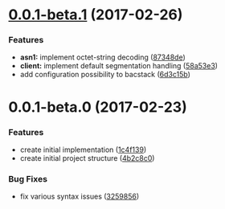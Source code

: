 <a name="0.0.1-beta.1"></a>
# [0.0.1-beta.1](https://github.com/fh1ch/node-bacstack/compare/v0.0.1-beta.0...v0.0.1-beta.1) (2017-02-26)

### Features

* **asn1:** implement octet-string decoding ([87348de](https://github.com/fh1ch/node-bacstack/commit/87348de3abedaec5520236b9bab22dbb64774c9f))
* **client:** implement default segmentation handling ([58a53e3](https://github.com/fh1ch/node-bacstack/commit/58a53e3d71568e2d8b3952ab564fb3fd55f3aec1))
* add configuration possibility to bacstack ([6d3c15b](https://github.com/fh1ch/node-bacstack/commit/6d3c15be1cb24b9f554c02b40c7e9b058f9186a2))


<a name="0.0.1-beta.0"></a>
# 0.0.1-beta.0 (2017-02-23)

### Features

* create initial implementation ([1c4f139](https://github.com/fh1ch/node-bacstack/commit/1c4f1398d4c211f7991fcab40a901d08701796bd))
* create initial project structure ([4b2c8c0](https://github.com/fh1ch/node-bacstack/commit/4b2c8c063ae119590eeefc81da1dfc4633d1b13e))

### Bug Fixes

* fix various syntax issues ([3259856](https://github.com/fh1ch/node-bacstack/commit/325985624e95caaa622efad486ac456554dacd96))


